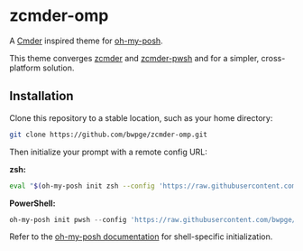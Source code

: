 # zcmder-omp

A [Cmder](https://cmder.app/) inspired theme for [oh-my-posh](https://ohmyposh.dev).

This theme converges [zcmder](https://github.com/bwpge/zcmder) and [zcmder-pwsh](https://github.com/bwpge/zcmder-pwsh) and for a simpler, cross-platform solution.

## Installation

Clone this repository to a stable location, such as your home directory:

```sh
git clone https://github.com/bwpge/zcmder-omp.git
```

Then initialize your prompt with a remote config URL:

**zsh:**

```sh
eval "$(oh-my-posh init zsh --config 'https://raw.githubusercontent.com/bwpge/zcmder-omp/main/zcmder.omp.json')"
```

**PowerShell:**

```powershell
oh-my-posh init pwsh --config 'https://raw.githubusercontent.com/bwpge/zcmder-omp/main/zcmder.omp.json' | Invoke-Expression
```

Refer to the [oh-my-posh documentation](https://ohmyposh.dev/docs/installation/prompt) for shell-specific initialization.
